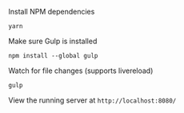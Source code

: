 Install NPM dependencies

`yarn`

Make sure Gulp is installed

`npm install --global gulp`

Watch for file changes (supports livereload)

`gulp`

View the running server at `http://localhost:8080/`
